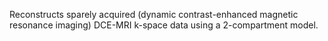 Reconstructs sparely acquired (dynamic contrast-enhanced magnetic resonance imaging) DCE-MRI k-space data using a 2-compartment model.